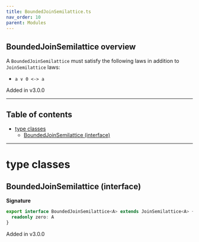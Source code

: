 ```yaml
---
title: BoundedJoinSemilattice.ts
nav_order: 10
parent: Modules
---
```


## BoundedJoinSemilattice overview

A `BoundedJoinSemilattice` must satisfy the following laws in addition to `JoinSemilattice` laws:

- `a ∨ 0 <-> a`

Added in v3.0.0

---

<h2 class="text-delta">Table of contents</h2>

- [type classes](#type-classes)
  - [BoundedJoinSemilattice (interface)](#boundedjoinsemilattice-interface)

---

# type classes

## BoundedJoinSemilattice (interface)

**Signature**

```ts
export interface BoundedJoinSemilattice<A> extends JoinSemilattice<A> {
  readonly zero: A
}
```

Added in v3.0.0
